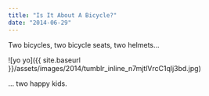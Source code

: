 ```yaml
---
title: "Is It About A Bicycle?"
date: "2014-06-29"
---
```


Two bicycles, two bicycle seats, two helmets… 

![yo yo]({{ site.baseurl }}/assets/images/2014/tumblr_inline_n7mjtlVrcC1qlj3bd.jpg)

… two happy kids.
